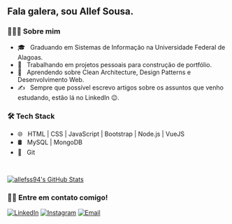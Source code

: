 <h2> Fala galera, sou Allef Sousa.</h2>

<h3> 👨🏻‍💻 Sobre mim </h3>


- 🎓 &nbsp; Graduando em Sistemas de Informação na Universidade Federal de Alagoas.
- 💼 &nbsp; Trabalhando em projetos pessoais para construção de portfólio.
- 🌱 &nbsp; Aprendendo sobre Clean Architecture, Design Patterns e Desenvolvimento Web.
- ✍️ &nbsp; Sempre que possível escrevo artigos sobre os assuntos que venho estudando, estão lá no LinkedIn 😉.

<h3>🛠 Tech Stack</h3>

- 🌐 &nbsp; HTML | CSS | JavaScript | Bootstrap | Node.js | VueJS
- 🛢 &nbsp; MySQL | MongoDB
- 🔧 &nbsp; Git 


<br/>

[![allefss94's GitHub Stats](https://github-readme-stats.vercel.app/api?username=allefss94&show_icons=true)](https://github.com/AVS1508)

<h3> 🤝🏻 Entre em contato comigo! </h3>

<p align="center">

<a href="https://www.linkedin.com/in/allef-sousadev/"><img alt="LinkedIn" src="https://img.shields.io/badge/LinkedIn-Aditya%20Vikram%20Singh-blue?style=flat-square&logo=linkedin"></a>
<a href="https://www.instagram.com/allefsousa.s/"><img alt="Instagram" src="https://img.shields.io/badge/Instagram-adityavs__-blue?style=flat-square&logo=instagram"></a>
<a href="mailto:allefsousaicm1994@gmail.com"><img alt="Email" src="https://img.shields.io/badge/Email-avsingh@umass.edu-blue?style=flat-square&logo=gmail"></a>
</p>
